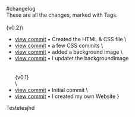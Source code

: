 
#changelog
\
These are all the changes, marked with Tags.\
\
\{v0.2\}\

- [view commit](http://github.com/<lucspescha>/<lucspeschaphotography>/commit/5261c10e496256e2c46395349c63a3db7f656cea) &bull; Created the HTML & CSS file \
- [view commit](http://github.com/<lucspescha>/<lucspeschaphotography>/commit/aa2404f0db009c92692bcaefdd2c099f6f801951) &bull; a few CSS commits \
- [view commit](http://github.com/<lucspescha>/<lucspeschaphotography>/commit/b3b62025a243eb3b808ce482fedef8992b716e2f) &bull; added a background image \
- [view commit](http://github.com/<lucspescha>/<lucspeschaphotography>/commit/7a0f02b3c9e8eeaf4fecf5b9df549a9e13ee5142) &bull; I updatet the backgroundimage \
\
\
\{v0.1\}\
\
- [view commit](http://github.com/<lucspescha>/<lucspeschaphotography>/commit/52459a282723a88743e02975643634741a18577d) &bull; Initial commit \
- [view commit](http://github.com/<lucspescha>/<lucspeschaphotography>/commit/bb2691eea544a8cd850517bde30a6104925cdfb6) &bull; I created my own Website }


Testetesjhd
